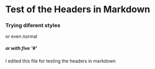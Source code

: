 # Test of the Headers in Markdown
### Trying diferent styles
or even normal
##### or with five '#'


I edited this file for testing the headers in markdown
